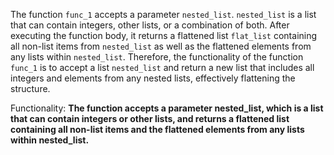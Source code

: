 The function `func_1` accepts a parameter `nested_list`. `nested_list` is a list that can contain integers, other lists, or a combination of both. After executing the function body, it returns a flattened list `flat_list` containing all non-list items from `nested_list` as well as the flattened elements from any lists within `nested_list`. Therefore, the functionality of the function `func_1` is to accept a list `nested_list` and return a new list that includes all integers and elements from any nested lists, effectively flattening the structure. 

Functionality: **The function accepts a parameter nested_list, which is a list that can contain integers or other lists, and returns a flattened list containing all non-list items and the flattened elements from any lists within nested_list.**